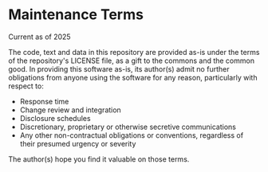 # Maintenance Terms

Current as of 2025

The code, text and data in this repository are provided as-is under the terms of the repository's LICENSE file, as a gift to the commons and the common good. In providing this software as-is, its author(s) admit no further obligations from anyone using the software for any reason, particularly with respect to:

 * Response time
 * Change review and integration
 * Disclosure schedules
 * Discretionary, proprietary or otherwise secretive communications
 * Any other non-contractual obligations or conventions, regardless of their presumed urgency or severity

The author(s) hope you find it valuable on those terms.
